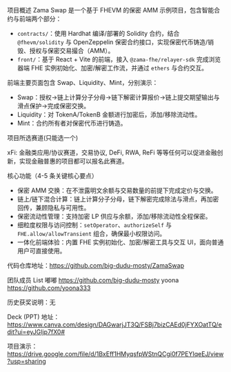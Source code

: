 项目概述
Zama Swap 是一个基于 FHEVM 的保密 AMM 示例项目，包含智能合约与前端两个部分：
- `contracts/`：使用 Hardhat 编译/部署的 Solidity 合约，结合 `@fhevm/solidity` 与 OpenZeppelin 保密合约接口，实现保密代币铸造/销毁、授权与保密交易撮合（AMM）。
- `front/`：基于 React + Vite 的前端，接入 `@zama-fhe/relayer-sdk` 完成浏览器端 FHE 实例初始化、加密/解密工作流，并通过 `ethers` 与合约交互。

前端主要页面包含 Swap、Liquidity、Mint，分别演示：
- Swap：授权→链上计算分子分母→链下解密计算报价→链上提交期望输出与滑点保护→完成保密交换。
- Liquidity：对 TokenA/TokenB 金额进行加密后，添加/移除流动性。
- Mint：合约所有者对保密代币进行铸造。

项目所选赛道(只能选一个)

xFi: 金融类应用/协议赛道，交易协议, DeFi, RWA, ReFi 等等任何可以促进金融创新，实现金融普惠的项目都可以报名此赛道。

核心功能（4-5 条关键核心要点）
- 保密 AMM 交换：在不泄露明文余额与交易数量的前提下完成定价与交换。
- 链上/链下混合计算：链上计算分子分母，链下解密完成除法与滑点，再加密回传，兼顾隐私与可用性。
- 保密流动性管理：支持加密 LP 供应与余额，添加/移除流动性全程保密。
- 细粒度权限与访问控制：`setOperator`、`authorizeSelf` 与 `FHE.allow/allowTransient` 组合，确保最小权限访问。
- 一体化前端体验：内置 FHE 实例初始化、加密/解密工具与交互 UI，面向普通用户可直接使用。

代码仓库地址：https://github.com/big-dudu-mosty/ZamaSwap

团队成员 List
嘟嘟 https://github.com/big-dudu-mosty
yoona https://github.com/yoona333

历史获奖说明：无

Deck (PPT) 地址：https://www.canva.com/design/DAGwarjJT3Q/FSBj7bizCAEd0jFYXOatTQ/edit?ui=eyJGIjp7fX0#

项目演示：https://drive.google.com/file/d/1BxEff1HMyqsfpWStnQCgi0f7PEYIqeEJ/view?usp=sharing
